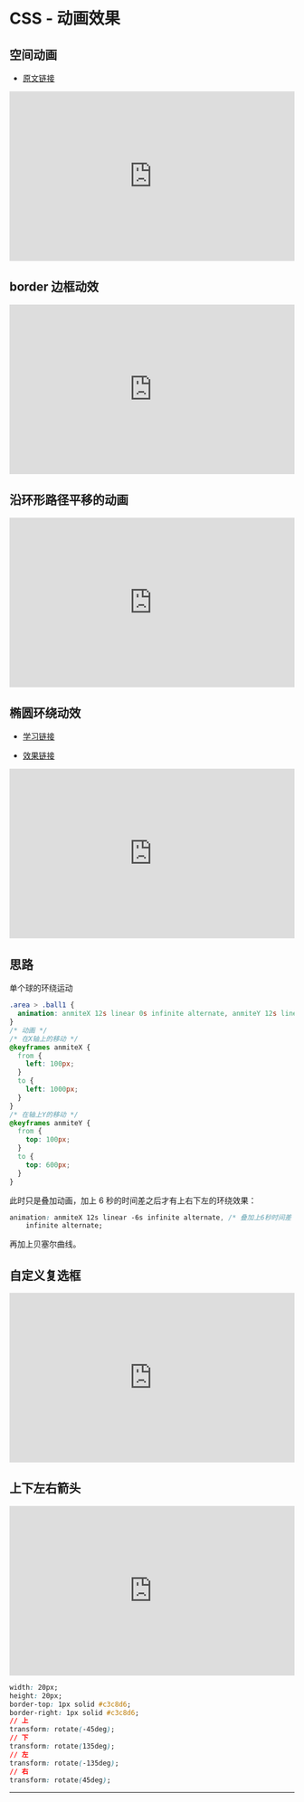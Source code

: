 # CSS - 动画效果

## 空间动画

- [原文链接](https://css-tricks.com/recreating-the-apple-music-hits-playlist-animation-in-css/)

<iframe height="300" style="width: 100%;" scrolling="no" title="Untitled" src="https://codepen.io/firefly1984982452/embed/JjpmMbX?default-tab=html%2Cresult" frameborder="no" loading="lazy" allowtransparency="true" allowfullscreen="true">
  See the Pen <a href="https://codepen.io/firefly1984982452/pen/JjpmMbX">
  Untitled</a> by 彭丹丹 (<a href="https://codepen.io/firefly1984982452">@firefly1984982452</a>)
  on <a href="https://codepen.io">CodePen</a>.
</iframe>

## border 边框动效

<iframe height="300" style="width: 100%;" scrolling="no" title="border边框动效" src="https://codepen.io/firefly1984982452/embed/eYVPyrN?default-tab=html%2Cresult" frameborder="no" loading="lazy" allowtransparency="true" allowfullscreen="true">
  See the Pen <a href="https://codepen.io/firefly1984982452/pen/eYVPyrN">
  border边框动效</a> by 彭丹丹 (<a href="https://codepen.io/firefly1984982452">@firefly1984982452</a>)
  on <a href="https://codepen.io">CodePen</a>.
</iframe>

## 沿环形路径平移的动画

<iframe height="300" style="width: 100%;" scrolling="no" title="沿环形路径平移的动画" src="https://codepen.io/firefly1984982452/embed/poaxpBv?default-tab=html%2Cresult" frameborder="no" loading="lazy" allowtransparency="true" allowfullscreen="true">
  See the Pen <a href="https://codepen.io/firefly1984982452/pen/poaxpBv">
  沿环形路径平移的动画</a> by 彭丹丹 (<a href="https://codepen.io/firefly1984982452">@firefly1984982452</a>)
  on <a href="https://codepen.io">CodePen</a>.
</iframe>

## 椭圆环绕动效

- [学习链接](https://www.cnblogs.com/lin494910940/p/14051631.html)

- [效果链接](https://firefly1984982452.github.io/my-web-page/oval-around.html)

<iframe height="300" style="width: 100%;" scrolling="no" title="椭圆环绕动效" src="https://codepen.io/firefly1984982452/embed/jOZeYjN?default-tab=result" frameborder="no" loading="lazy" allowtransparency="true" allowfullscreen="true">
  See the Pen <a href="https://codepen.io/firefly1984982452/pen/jOZeYjN">
  椭圆环绕动效</a> by 彭丹丹 (<a href="https://codepen.io/firefly1984982452">@firefly1984982452</a>)
  on <a href="https://codepen.io">CodePen</a>.
</iframe>

## 思路

单个球的环绕运动

```css
.area > .ball1 {
  animation: anmiteX 12s linear 0s infinite alternate, anmiteY 12s linear 0s infinite alternate;
}
/* 动画 */
/* 在X轴上的移动 */
@keyframes anmiteX {
  from {
    left: 100px;
  }
  to {
    left: 1000px;
  }
}
/* 在轴上Y的移动 */
@keyframes anmiteY {
  from {
    top: 100px;
  }
  to {
    top: 600px;
  }
}
```

此时只是叠加动画，加上 6 秒的时间差之后才有上右下左的环绕效果：

```css
animation: anmiteX 12s linear -6s infinite alternate, /* 叠加上6秒时间差 */ anmiteY 12s linear 0s
    infinite alternate;
```

再加上贝塞尔曲线。

## 自定义复选框

<iframe height="300" style="width: 100%;" scrolling="no" title="自定义复选框" src="https://codepen.io/firefly1984982452/embed/abqREXp?default-tab=html%2Cresult" frameborder="no" loading="lazy" allowtransparency="true" allowfullscreen="true">
  See the Pen <a href="https://codepen.io/firefly1984982452/pen/abqREXp">
  自定义复选框</a> by 彭丹丹 (<a href="https://codepen.io/firefly1984982452">@firefly1984982452</a>)
  on <a href="https://codepen.io">CodePen</a>.
</iframe>

## 上下左右箭头

<iframe height="300" style="width: 100%;" scrolling="no" title="上下左右箭头" src="https://codepen.io/firefly1984982452/embed/MWQPrzw?default-tab=html%2Cresult" frameborder="no" loading="lazy" allowtransparency="true" allowfullscreen="true">
  See the Pen <a href="https://codepen.io/firefly1984982452/pen/MWQPrzw">
  上下左右箭头</a> by 彭丹丹 (<a href="https://codepen.io/firefly1984982452">@firefly1984982452</a>)
  on <a href="https://codepen.io">CodePen</a>.
</iframe>

```css
width: 20px;
height: 20px;
border-top: 1px solid #c3c8d6;
border-right: 1px solid #c3c8d6;
// 上
transform: rotate(-45deg);
// 下
transform: rotate(135deg);
// 左
transform: rotate(-135deg);
// 右
transform: rotate(45deg);
```

---
